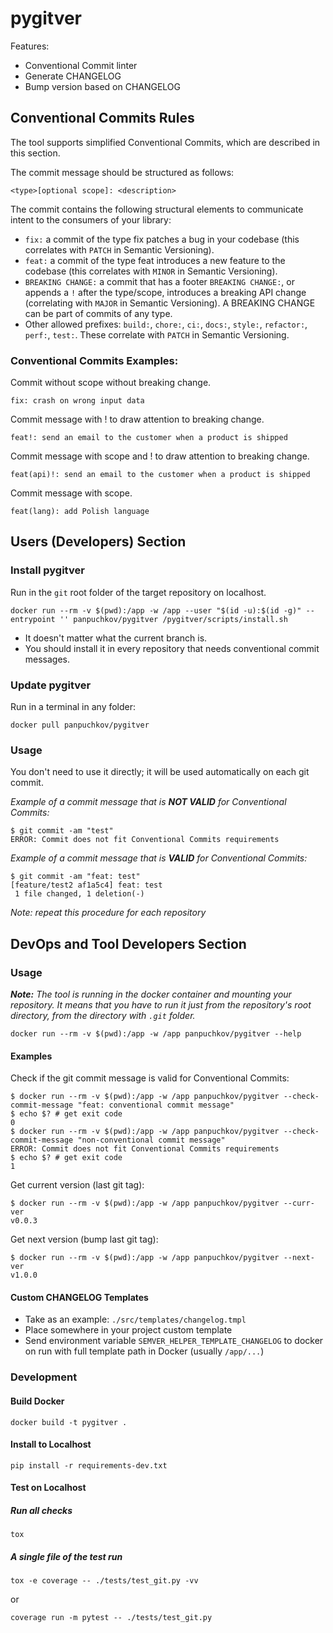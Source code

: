 # pygitver

Features:
* Conventional Commit linter
* Generate CHANGELOG
* Bump version based on CHANGELOG

## Conventional Commits Rules
The tool supports simplified Conventional Commits, which are described in this section.

The commit message should be structured as follows:
```shell
<type>[optional scope]: <description>
```
 
The commit contains the following structural elements to communicate intent to the consumers of your library:
* `fix:` a commit of the type fix patches a bug in your codebase (this correlates with `PATCH` in Semantic Versioning).
* `feat:` a commit of the type feat introduces a new feature to the codebase (this correlates with `MINOR` in Semantic Versioning).
* `BREAKING CHANGE:` a commit that has a footer `BREAKING CHANGE:`, or appends a `!` after the type/scope, introduces a breaking API change (correlating with `MAJOR` in Semantic Versioning). A BREAKING CHANGE can be part of commits of any type.
* Other allowed prefixes: `build:`, `chore:`, `ci:`, `docs:`, `style:`, `refactor:`, `perf:`, `test:`. These correlate with `PATCH` in Semantic Versioning. 

### Conventional Commits Examples:

Commit without scope without breaking change.
```
fix: crash on wrong input data
```
 

Commit message with ! to draw attention to breaking change.
```
feat!: send an email to the customer when a product is shipped
```
 

Commit message with scope and ! to draw attention to breaking change.
```
feat(api)!: send an email to the customer when a product is shipped
```


Commit message with scope.
```
feat(lang): add Polish language
```


## Users (Developers) Section


### Install pygitver
Run in the `git` root folder of the target repository on localhost. 
```shell
docker run --rm -v $(pwd):/app -w /app --user "$(id -u):$(id -g)" --entrypoint '' panpuchkov/pygitver /pygitver/scripts/install.sh
```

* It doesn't matter what the current branch is.
* You should install it in every repository that needs conventional commit messages.

### Update pygitver

Run in a terminal in any folder:

```shell
docker pull panpuchkov/pygitver
```

### Usage

You don't need to use it directly; it will be used automatically on each git commit.

_Example of a commit message that is **NOT VALID** for Conventional Commits:_
```shell
$ git commit -am "test"
ERROR: Commit does not fit Conventional Commits requirements
```

_Example of a commit message that is **VALID** for Conventional Commits:_
```shell
$ git commit -am "feat: test"
[feature/test2 af1a5c4] feat: test
 1 file changed, 1 deletion(-)
```

_Note: repeat this procedure for each repository_

## DevOps and Tool Developers Section

### Usage

_**Note:** The tool is running in the docker container and mounting your repository. 
It means that you have to run it just from the repository's root directory, 
from the directory with `.git` folder._

```shell
docker run --rm -v $(pwd):/app -w /app panpuchkov/pygitver --help
```

#### Examples

Check if the git commit message is valid for Conventional Commits:
```shell
$ docker run --rm -v $(pwd):/app -w /app panpuchkov/pygitver --check-commit-message "feat: conventional commit message"
$ echo $? # get exit code
0
$ docker run --rm -v $(pwd):/app -w /app panpuchkov/pygitver --check-commit-message "non-conventional commit message"
ERROR: Commit does not fit Conventional Commits requirements
$ echo $? # get exit code
1
```

Get current version (last git tag):
```shell
$ docker run --rm -v $(pwd):/app -w /app panpuchkov/pygitver --curr-ver
v0.0.3
```

Get next version (bump last git tag):
```shell
$ docker run --rm -v $(pwd):/app -w /app panpuchkov/pygitver --next-ver
v1.0.0
```

#### Custom CHANGELOG Templates

* Take as an example: `./src/templates/changelog.tmpl`
* Place somewhere in your project custom template
* Send environment variable `SEMVER_HELPER_TEMPLATE_CHANGELOG` to docker 
  on run with full template path in Docker (usually `/app/...`)

### Development

#### Build Docker
```shell
docker build -t pygitver .
```

#### Install to Localhost
```shell
pip install -r requirements-dev.txt
```

#### Test on Localhost

##### Run all checks
```shell
tox
```

##### A single file of the test run
```shell
tox -e coverage -- ./tests/test_git.py -vv
```
or
```shell
coverage run -m pytest -- ./tests/test_git.py 
```

